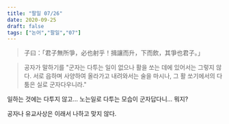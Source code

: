 ```yaml
---
title: "팔일 07/26"
date: 2020-09-25
draft: false
tags: ["논어","팔일","07"]
---
```


> 子曰：「君子無所爭，必也射乎！揖讓而升，下而飲，其爭也君子。」

> 공자가 말하기를 "군자는 다투는 일이 없으나
> 활을 쏘는 데에 있어서는 그렇지 않다.
> 서로 읍하며 사양하여 올라가고 내려와서는 술을 마시나,
> 그 활 쏘기에서의 다툼은 실로 군자다우니라."

일하는 것에는 다투지 않고...
노는일로 다투는 모습이 군자답다니...
뭐지?

공자나 유교사상은 이래서 나하고 맞지 않다.

